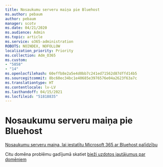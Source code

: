 ```yaml
---
title: Nosaukumu serveru maiņa pie Bluehost
ms.author: pebaum
author: pebaum
manager: scotv
ms.date: 04/21/2020
ms.audience: Admin
ms.topic: article
ms.service: o365-administration
ROBOTS: NOINDEX, NOFOLLOW
localization_priority: Priority
ms.collection: Adm_O365
ms.custom:
- "5858"
- "14"
ms.openlocfilehash: 60effb8e2a5e4d0bb7c241ed71562d87dffd14b5
ms.sourcegitcommit: 8bc60ec34bc1e40685e3976576e04a2623f63a7c
ms.translationtype: HT
ms.contentlocale: lv-LV
ms.lasthandoff: 04/15/2021
ms.locfileid: "51818835"
---
```

# <a name="change-nameservers-at-bluehost"></a>Nosaukumu serveru maiņa pie Bluehost

[Nosaukumu serveru maiņa, lai iestatītu Microsoft 365 ar Bluehost palīdzību](https://docs.microsoft.com/microsoft-365/admin/dns/change-nameservers-at-bluehost?view=o365-worldwide)

Citu domēna problēmu gadījumā skatiet [bieži uzdotos jautājumus par domēniem](https://docs.microsoft.com/microsoft-365/admin/setup/domains-faq?view=o365-worldwide)